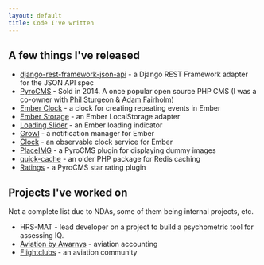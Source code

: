 ```yaml
---
layout: default
title: Code I've written
---
```


## A few things I've released

* [django-rest-framework-json-api](https://github.com/django-json-api/django-rest-framework-json-api) - a Django REST Framework adapter for the JSON API spec
* [PyroCMS](http://pyrocms.com) - Sold in 2014. A once popular open source PHP CMS
      (I was a co-owner with [Phil Sturgeon](http://philsturgeon.co.uk)
      &amp; [Adam Fairholm](http://twitter.com/adamfairholm))
* [Ember Clock](http://clock.jerel.co) - a clock for creating repeating events in Ember
* [Ember Storage](http://storage.jerel.co) - an Ember LocalStorage adapter
* [Loading Slider](http://loading-slider.jerel.co) - an Ember loading indicator
* [Growl](http://growl.jerel.co) - a notification manager for Ember
* [Clock](http://github.com/jerel/ember-cli-clock) - an observable clock service for Ember
* [PlaceIMG](https://github.com/jerel/PlaceIMG) - a PyroCMS plugin for displaying dummy images
* [quick-cache](https://github.com/jerel/quick-cache) - an older PHP package for Redis caching
* [Ratings](http://github.com/jerel/ratings) - a PyroCMS star rating plugin

## Projects I've worked on

Not a complete list due to NDAs, some of them being internal projects, etc.

* HRS-MAT - lead developer on a project to build a psychometric tool for assessing IQ.
* [Aviation by Awarnys](http://aviation.awarnys.com) - aviation accounting
* [Flightclubs](http://flightclubs.com/clubs/map) - an aviation community
